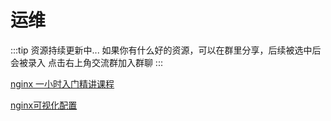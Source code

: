 # 运维

:::tip 资源持续更新中...
如果你有什么好的资源，可以在群里分享，后续被选中后会被录入
点击右上角交流群加入群聊
:::

[nginx 一小时入门精讲课程](https://www.bilibili.com/video/BV1rG4y1e7BQ)

 [nginx可视化配置](https://iui.su/126/)